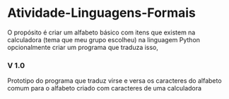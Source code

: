 # Atividade-Linguagens-Formais
O propósito é criar um alfabeto básico com itens que existem na calculadora (tema que meu grupo escolheu) na linguagem Python opcionalmente criar um programa que traduza isso,
<h3>V 1.0</h3>
Prototipo do programa que traduz virse e versa os caracteres do alfabeto comum para o alfabeto criado com caracteres de uma calculadora